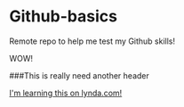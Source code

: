 # Github-basics
Remote repo to help me test my Github skills!

  WOW!

###This is really need  another header

[I'm learning this on lynda.com!](http://www.lynda.com)

